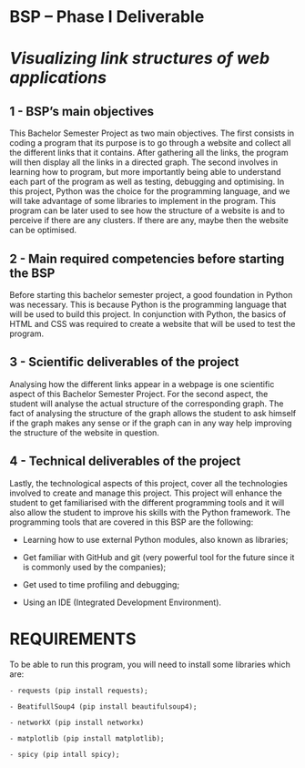 # BSP – Phase I Deliverable
# _Visualizing link structures of web applications_


## 1 - BSP’s main objectives
This Bachelor Semester Project as two main objectives.
The first consists in coding a program that its purpose is to go through a website and collect all the different links that it contains. After gathering all the links, the program will then display all the links in a directed graph. 
The second involves in learning how to program, but more importantly being able to understand each part of the program as well as testing, debugging and optimising.
In this project, Python was the choice for the programming language, and we will take advantage of some libraries to implement in the program.
This program can be later used to see how the structure of a website is and to perceive if there are any clusters. If there are any, maybe then the website can be optimised. 

## 2 - Main required competencies before starting the BSP
Before starting this bachelor semester project, a good foundation in Python was necessary. This is because Python is the programming language that will be used to build this project. In conjunction with Python, the basics of HTML and CSS was required to create a website that will be used to test the program.

## 3 - Scientific deliverables of the project
Analysing how the different links appear in a webpage is one scientific aspect of this Bachelor Semester Project. For the second aspect, the student will analyse the actual structure of the corresponding graph. 
The fact of analysing the structure of the graph allows the student to ask himself if the graph makes any sense or if the graph can in any way help improving the structure of the website in question.


## 4 - Technical deliverables of the project
Lastly, the technological aspects of this project, cover all the technologies involved to create and manage this project.
This project will enhance the student to get familiarised with the different programming tools and it will also allow the student to improve his skills with the Python framework. 
The programming tools that are covered in this BSP are the following:

 - Learning how to use external Python modules, also known as libraries;
 
 - Get familiar with GitHub and git (very powerful tool for the future since it is commonly used by the companies);
 
 - Get used to time profiling and debugging;
 
 - Using an IDE (Integrated Development Environment).


# REQUIREMENTS
To be able to run this program, you will need to install some libraries which are:

    - requests (pip install requests);
    
    - BeatifullSoup4 (pip install beautifulsoup4);
    
    - networkX (pip install networkx)
    
    - matplotlib (pip install matplotlib);
    
    - spicy (pip intall spicy);
